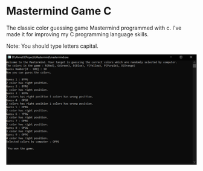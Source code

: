 # Mastermind Game C

The classic color guessing game Mastermind programmed with c. I've made it for improving my C programming language skills.

Note: You should type letters capital.

![screenshot](img.png)
